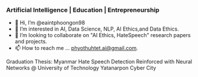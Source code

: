 ### Artificial Intelligence | Education | Entrepreneurship

- 👋 Hi, I’m @eaintphoongon98
- 👀 I’m interested in AI, Data Science, NLP, AI Ethics,and Data Ethics.
- 💞️ I’m looking to collaborate on "AI Ethics, HateSpeech" research papers and projects.
- 📫 How to reach me ... phyothuhtet.ai@gmail.com.

Graduation Thesis: Myanmar Hate Speech Detection Reinforced with Neural Networks @ University of Technology Yatanarpon Cyber City


